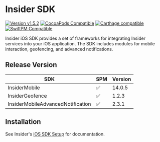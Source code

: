 # Insider SDK

[![Version v1.5.2](https://img.shields.io/badge/Version-v1.5.2-blue.svg)]() [![CocoaPods Compatible](https://img.shields.io/badge/Cocoapods-Compatible-brightgreen.svg)]() [![Carthage compatible](https://img.shields.io/badge/Carthage-Compatible-brightgreen.svg)]() [![SwiftPM Compatible](https://img.shields.io/badge/SwiftPM-Compatible-brightgreen.svg)]()


Insider iOS SDK provides a set of frameworks for integrating Insider services into your iOS application. The SDK includes modules for mobile interaction, geofencing, and advanced notifications.

## Release Version

| SDK                               | SPM | Version |
|-----------------------------------|-----|---------|
| InsiderMobile                     | ✅   | 14.0.5 |
| InsiderGeofence                   | ✅   | 1.2.3  |
| InsiderMobileAdvancedNotification | ✅   | 2.3.1  |

## Installation

See Insider's [iOS SDK Setup](https://academy.useinsider.com/docs/ios-basic-sdk-setup) for documentation.
